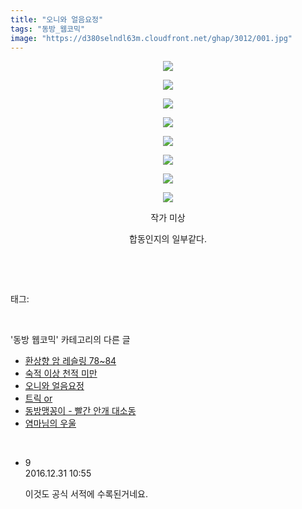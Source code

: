 ```yaml
---
title: "오니와 얼음요정"
tags: "동방_웹코믹"
image: "https://d380selndl63m.cloudfront.net/ghap/3012/001.jpg"
---
```

<div class="article">
<p style="text-align: center; clear: none; float: none;"><img src="{{ site.imgserver5 }}/ghap/3012/001.jpg"/></p>
<p style="text-align: center; clear: none; float: none;"><img src="{{ site.imgserver5 }}/ghap/3012/002.jpg"/></p>
<p style="text-align: center; clear: none; float: none;"><img src="{{ site.imgserver5 }}/ghap/3012/003.jpg"/></p>
<p style="text-align: center; clear: none; float: none;"><img src="{{ site.imgserver5 }}/ghap/3012/004.jpg"/></p>
<p style="text-align: center; clear: none; float: none;"><img src="{{ site.imgserver5 }}/ghap/3012/005.jpg"/></p>
<p style="text-align: center; clear: none; float: none;"><img src="{{ site.imgserver5 }}/ghap/3012/006.jpg"/></p>
<p style="text-align: center; clear: none; float: none;"><img src="{{ site.imgserver5 }}/ghap/3012/007.jpg"/></p>
<p style="text-align: center; clear: none; float: none;"><img src="{{ site.imgserver5 }}/ghap/3012/008.jpg"/></p>
<p style="text-align: center; clear: none; float: none;">작가 미상</p>
<p style="text-align: center; clear: none; float: none;">합동인지의 일부같다.</p>
<p><br/></p>
</div><br/>
<div class="tagTrail">
<p>태그: </p>
<ul>
</ul>
</div><br/>
<div class="another">
<p>'동방 웹코믹' 카테고리의 다른 글</p>
<ul>
<li><a href="/ghap_3017">환상향 암 레슬링 78~84</a></li>
<li><a href="/ghap_3013">숙적 이상 천적 미만</a></li>
<li><a href="/ghap_3012">오니와 얼음요정</a></li>
<li><a href="/ghap_3002">트릭 or</a></li>
<li><a href="/ghap_3001">동방맹꽁이 - 빨간 안개 대소동</a></li>
<li><a href="/ghap_2994">염마님의 우울</a></li>
</ul>
</div><br/>
<div class="cb_module cb_fluid">
<div class="cb_wrt cb_profile">
<div class="comment">
<ul>
<li class="cb_thumb_off" id="comment14880295">
<div class="cb_comment_area">
<div class="cb_info_area">
<div class="cb_section">
<span class="cb_nick_name">9</span>
</div>
<div class="cb_section">
<span class="cb_date">2016.12.31 10:55 </span>
</div>
</div>
<div class="cb_dsc_comment">
<p class="cb_dsc">
											이것도 공식 서적에 수록된거네요.
										</p>
</div>
</div></li>
</ul>
</div>
</div><!-- commentList close -->
</div><br/>
